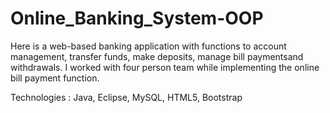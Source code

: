 # Online_Banking_System-OOP
Here is a web-based banking application with functions to account management, transfer funds, make deposits, manage bill paymentsand withdrawals. I worked with four person team while implementing the online bill payment function.

Technologies : Java, Eclipse, MySQL, HTML5, Bootstrap
